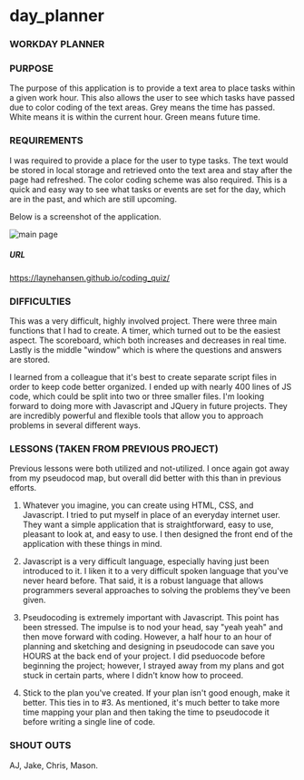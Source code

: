 # day_planner

### WORKDAY PLANNER

### PURPOSE

The purpose of this application is to provide a text area to place tasks within a given work hour. This also allows the user to see which tasks have passed due to color coding of the text areas. Grey means the time has passed. White means it is within the current hour. Green means future time.

### REQUIREMENTS

I was required to provide a place for the user to type tasks. The text would be stored in local storage and retrieved onto the text area and stay after the page had refreshed. The color coding scheme was also required. This is a quick and easy way to see what tasks or events are set for the day, which are in the past, and which are still upcoming.

Below is a screenshot of the application.

![main page](./coding_quiz.png)

##### URL

https://laynehansen.github.io/coding_quiz/


### DIFFICULTIES

This was a very difficult, highly involved project. There were three main functions that I had to create. A timer, which turned out to be the easiest aspect. The scoreboard, which both increases and decreases in real time. Lastly is the middle "window" which is where the questions and answers are stored. 

I learned from a colleague that it's best to create separate script files in order to keep code better organized. I ended up with nearly 400 lines of JS code, which could be split into two or three smaller files. I'm looking forward to doing more with Javascript and JQuery in future projects. They are incredibly powerful and flexible tools that allow you to approach problems in several different ways.

### LESSONS (TAKEN FROM PREVIOUS PROJECT)

Previous lessons were both utilized and not-utilized. I once again got away from my pseudocod map, but overall did better with this than in previous efforts.

1) Whatever you imagine, you can create using HTML, CSS, and Javascript. I tried to put myself in place of an everyday internet user. They want a simple application that is straightforward, easy to use, pleasant to look at, and easy to use. I then designed the front end of the application with these things in mind.

2) Javascript is a very difficult language, especially having just been introduced to it. I liken it to a very difficult spoken language that you've never heard before. That said, it is a robust language that allows programmers several approaches to solving the problems they've been given.

3) Pseudocoding is extremely important with Javascript. This point has been stressed. The impulse is to nod your head, say "yeah yeah" and then move forward with coding. However, a half hour to an hour of planning and sketching and designing in pseudocode can save you HOURS at the back end of your project. I did pseduocode before beginning the project; however, I strayed away from my plans and got stuck in certain parts, where I didn't know how to proceed.

4) Stick to the plan you've created. If your plan isn't good enough, make it better. This ties in to #3. As mentioned, it's much better to take more time mapping your plan and then taking the time to pseudocode it before writing a single line of code. 

### SHOUT OUTS

AJ, Jake, Chris, Mason.




